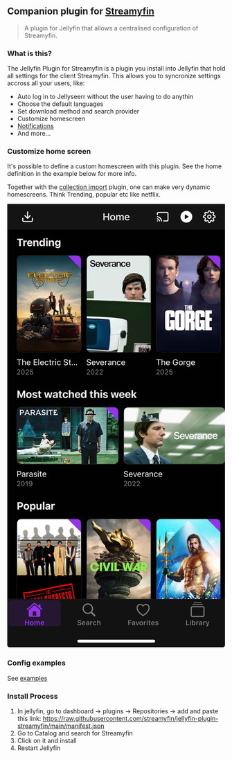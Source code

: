 ## Companion plugin for [Streamyfin](https://github.com/fredrikburmester/streamyfin)

> A plugin for Jellyfin that allows a centralised configuration of Streamyfin.

### What is this?

The Jellyfin Plugin for Streamyfin is a plugin you install into Jellyfin that hold all settings for the client Streamyfin. This allows you to syncronize settings accross all your users, like: 

- Auto log in to Jellyseerr without the user having to do anythin
- Choose the default languages 
- Set download method and search provider
- Customize homescreen
- [Notifications](NOTIFICATIONS.md)
- And more...

### Customize home screen

It's possible to define a custom homescreen with this plugin.
See the home definition in the example below for more info.

Together with the [collection import](https://github.com/lostb1t/jellyfin-plugin-collection-import) plugin, one can make very dynamic homescreens.
Think Trending, popular etc like netflix.

![example](./home.jpg)

### Config examples

See [examples](https://github.com/streamyfin/jellyfin-plugin-streamyfin/tree/main/examples)

### Install Process

1. In jellyfin, go to dashboard -> plugins -> Repositories -> add and paste this link: https://raw.githubusercontent.com/streamyfin/jellyfin-plugin-streamyfin/main/manifest.json
2. Go to Catalog and search for Streamyfin
3. Click on it and install
4. Restart Jellyfin